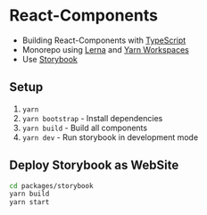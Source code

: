 # React-Components

* Building React-Components with [TypeScript](https://www.typescriptlang.org/)
* Monorepo using [Lerna](https://lernajs.io/) and [Yarn Workspaces](https://yarnpkg.com/lang/en/docs/workspaces/)
* Use [Storybook](https://storybook.js.org/)

## Setup

1. `yarn`
2. `yarn bootstrap` - Install dependencies
3. `yarn build` - Build all components
4. `yarn dev` - Run storybook in development mode

## Deploy Storybook as WebSite

```bash
cd packages/storybook
yarn build
yarn start
```